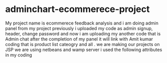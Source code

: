 # adminchart-ecommerece-project
My project name is ecommerece feedback analysis and i am doing admin panel from my project previously i uploaded my code as admin signup, header, change password and now i am uploading my another code that is Admin chat after the completion of my panel it will link with Amit kumar coding that is product list cateogry and all . we are making our projects on JSP we are using netbeans and wamp server i used the following attributes in my coding

